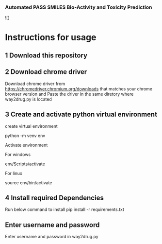 ### Automated PASS SMILES Bio-Activity and Toxicity Prediction

![]

# Instructions for usage

## 1 Download this repository
## 2 Download chrome driver 
Download chrome driver from https://chromedriver.chromium.org/downloads that matches your chrome browser version and Paste the driver in the same diretory where way2drug.py is located

## 3 Create and activate python virtual environment
create virtual environment 

python -m venv env

Activate environment

For windows

env/Scripts/activate

For linux

source env/bin/activate

## 4 Install required Dependencies
Run below command to install
pip install -r requirements.txt

## Enter username and password
Enter username and password in way2drug.py


